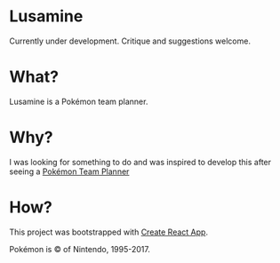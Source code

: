 # Lusamine

Currently under development.
Critique and suggestions welcome.

# What?
Lusamine is a Pokémon team planner.

# Why?
I was looking for something to do and was inspired to develop this after seeing a 
[Pokémon Team Planner](https://richi3f.github.io/pokemon-team-planner/national_dex.html)

# How?
This project was bootstrapped with [Create React App](https://github.com/facebookincubator/create-react-app).



Pokémon is © of Nintendo, 1995-2017.
